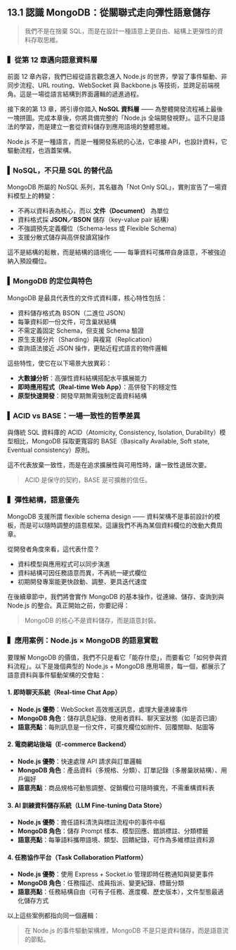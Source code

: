 ## 13.1 認識 MongoDB：從關聯式走向彈性語意儲存

> 我們不是在捨棄 SQL，而是在設計一種語意上更自由、結構上更彈性的資料存取思維。

### ▍從第 12 章邁向語意資料層

前面 12 章內容，我們已經從語言觀念進入 Node.js 的世界，學習了事件驅動、非同步流程、URL routing、WebSocket 與 Backbone.js 等技術，並跨足前端視角。這是一場從語言結構到界面邏輯的遞進過程。

接下來的第 13 章，將引導你踏入 **NoSQL 資料層** —— 為整體開發流程補上最後一塊拼圖。完成本章後，你將具備完整的「Node.js 全端開發視野」。這不只是語法的學習，而是建立一套從資料儲存到應用語境的整體思維。

Node.js 不是一種語言，而是一種開發系統的心法，它串接 API，也設計資料，它驅動流程，也涵蓋架構。

### ▍NoSQL，不只是 SQL 的替代品

MongoDB 所屬的 NoSQL 系列，其名雖為「Not Only SQL」，實則宣告了一場資料模型上的轉變：

* 不再以資料表為核心，而以 **文件（Document）** 為單位
* 資料格式採 **JSON／BSON** 儲存（key-value pair 結構）
* 不強調預先定義欄位（Schema-less 或 Flexible Schema）
* 支援分散式儲存與高併發讀寫操作

這不是結構的鬆散，而是結構的語境化 —— 每筆資料可攜帶自身語意，不被強迫納入預設欄位。

### ▍MongoDB 的定位與特色

MongoDB 是最具代表性的文件式資料庫，核心特性包括：

* 資料儲存格式為 BSON（二進位 JSON）
* 每筆資料即一份文件，可含巢狀結構
* 不需定義固定 Schema，但支援 Schema 驗證
* 原生支援分片（Sharding）與複寫（Replication）
* 查詢語法接近 JSON 操作，更貼近程式語言的物件邏輯

這些特性，使它在以下場景大放異彩：

* **大數據分析**：高彈性資料結構搭配水平擴展能力
* **即時應用程式（Real-time Web App）**：高併發下的穩定性
* **原型快速開發**：開發早期無需強制定義資料結構

### ▍ACID vs BASE：一場一致性的哲學差異

與傳統 SQL 資料庫的 ACID（Atomicity, Consistency, Isolation, Durability）模型相比，MongoDB 採取更寬容的 BASE（Basically Available, Soft state, Eventual consistency）原則。

這不代表放棄一致性，而是在追求擴展性與可用性時，讓一致性退居次要。

> ACID 是保守的契約，BASE 是可擴散的信任。

### ▍彈性結構，語意優先

MongoDB 支援所謂 flexible schema design —— 資料架構不是事前設計的模板，而是可以隨時調整的語意框架。這讓我們不再為某個資料欄位的改動大費周章。

從開發者角度來看，這代表什麼？

* 資料模型與應用程式可以同步演進
* 資料結構可因任務語意而異，不再統一硬式欄位
* 初期開發專案能更快啟動、調整、更具迭代速度

在後續章節中，我們將會實作 MongoDB 的基本操作，從連線、儲存、查詢到與 Node.js 的整合。真正開始之前，你要記得：

> MongoDB 的核心不是資料儲存，而是語意封裝。

### ▍應用案例：Node.js × MongoDB 的語意實戰

要理解 MongoDB 的價值，我們不只是看它「能存什麼」，而要看它「如何參與資料流程」。以下是幾個典型的 Node.js + MongoDB 應用場景，每一個，都展示了語意資料與事件驅動架構的交會點：

#### 1. 即時聊天系統（Real-time Chat App）

* **Node.js 優勢**：WebSocket 高效推送訊息，處理大量連線事件
* **MongoDB 角色**：儲存訊息紀錄、使用者資料、聊天室狀態（如是否已讀）
* **語意亮點**：每則訊息是一份文件，可擴充欄位如附件、回覆關聯、貼圖等

#### 2. 電商網站後端（E-commerce Backend）

* **Node.js 優勢**：快速處理 API 請求與訂單邏輯
* **MongoDB 角色**：產品資料（多規格、分類）、訂單記錄（多層巢狀結構）、用戶偏好
* **語意亮點**：商品規格可動態調整、促銷欄位可隨時擴充，不需重構資料表

#### 3. AI 訓練資料儲存系統（LLM Fine-tuning Data Store）

* **Node.js 優勢**：擔任語料清洗與標註流程中的事件中樞
* **MongoDB 角色**：儲存 Prompt 樣本、模型回應、錯誤標註、分類標籤
* **語意亮點**：每筆語料攜帶語境、類型、回饋紀錄，可作為多維標註資料源

#### 4. 任務協作平台（Task Collaboration Platform）

* **Node.js 優勢**：使用 Express + Socket.io 管理即時任務通知與變更事件
* **MongoDB 角色**：任務描述、成員指派、變更紀錄、標籤分類
* **語意亮點**：任務結構自由（可有子任務、進度欄、歷史版本），文件型態最適化儲存方式

以上這些案例都指向同一個邏輯：

> 在 Node.js 的事件驅動架構裡，MongoDB 不是只是資料儲存，而是語意流的節點。
